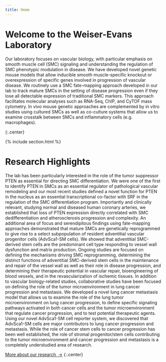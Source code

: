 ```yaml
---
title: Home
---
```


# Welcome to the Weiser-Evans Laboratory
Our laboratory focuses on vascular biology, with particular emphasis on smooth muscle cell (SMC) signaling and understanding the regulation of SMC phenotypic modulation in disease. We have developed novel genetic mouse models that allow inducible smooth muscle-specific knockout or overexpression of specific genes involved in progression of vascular disease. We routinely use a SMC fate-mapping approach developed in our lab to track mature SMCs in the setting of disease progression even if they lose all detectable expression of traditional SMC markers. This approach facilitates molecular analyses such as RNA-Seq, ChIP, and CyTOF mass cytometry. In vivo mouse genetic approaches are complemented by in vitro studies using cultured SMCs as well as co-culture systems that allow us to examine crosstalk between SMCs and inflammatory cells (e.g. macrophages).

{:.center}

{% include section.html %}

# Research Highlights

The lab has been particularly interested in the role of the tumor suppressor PTEN as essential for directing SMC differentiation. We were one of the first to identify PTEN in SMCs as an essential regulator of pathological vascular remodeling and our most recent studies defined a novel function for PTEN in the nucleus as an essential transcriptional co-factor with SRF in the regulation of the SMC differentiation program. Importantly and clinically relevant, studying normal and diseased human coronary arteries, we established that loss of PTEN expression directly correlated with SMC dedifferentiation and atherosclerosis progression and complexity. An additional area of focus and serendipitous findings using fate-mapping approaches demonstrated that mature SMCs are genetically reprogrammed to give rise to a select subpopulation of resident adventitial vascular progenitor cells (AdvSca1-SM cells). We showed that adventitial SMC-derived stem cells are the predominant cell type responding to vessel wall dysfunction and matrix production. Ongoing studies are focused on defining the mechanisms driving SMC reprogramming, determining the distinct functions of adventitial SMC-derived stem cells in the maintenance and repair of the vessel wall as well as their role in disease progression, and determining their therapeutic potential in vascular repair, bioengineering of blood vessels, and in the revascularization of ischemic tissues. In addition to vascular biology-related studies, collaborative studies have been focused on defining the role of the tumor microenvironment in lung cancer progression and metastasis. We developed a novel lung cancer metastasis model that allows us to examine the role of the lung tumor microenvironment on lung cancer progression, to define specific signaling pathways activated in both cancer cells and the tumor microenvironment that regulate cancer progression, and to test potential therapeutic agents. Using our novel AdvSca1-SM cell reporter system, we discovered that AdvSca1-SM cells are major contributors to lung cancer progression and metastasis. While the role of cancer stem cells to cancer progression has been well established, the role of stromal progenitor/stem cells contributing to the tumor microenvironment and cancer progression and metastasis is a completely understudied area of research.

[More about our research &nbsp;→](research)
{:.center}
